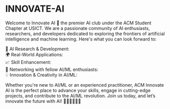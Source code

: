 # INNOVATE-AI
Welcome to Innovate AI 🤖 the premier AI club under the ACM Student Chapter at USICT. We are a passionate community of AI enthusiasts, researchers, and developers dedicated to exploring the frontiers of artificial intelligence and machine learning. Here's what you can look forward to:

🧠 AI Research & Development:  
🌍 Real-World Applications:  
📈 Skill Enhancement:  
🤝 Networking with fellow AI/ML enthusiasts:  
💡 Innovation & Creativity in AI/ML:

Whether you're new to AI/ML or an experienced practitioner, ACM Innovate AI is the perfect place to advance your skills, engage in cutting-edge projects, and contribute to the AI/ML revolution. Join us today, and let’s innovate the future with AI! 🚀🤖👩‍💻👨‍💻